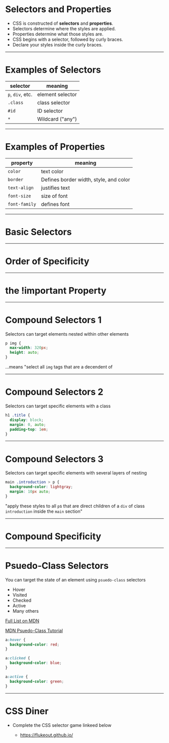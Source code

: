 # Selectors and Properties

  * CSS is constructed of **selectors** and **properties**.
  * Selectors determine where the styles are applied.
  * Properties determine what those styles are.
  * CSS begins with a selector, followed by curly braces.
  * Declare your styles inside the curly braces.

---

# Examples of Selectors

| selector         | meaning          |
|------------------|------------------|
| `p`, `div`, etc. | element selector |
| `.class`         | class selector   |
| `#id`            | ID selector      |
| `*`              | Wildcard ("any") |

---

# Examples of Properties

| property      | meaning                                |
|---------------|----------------------------------------|
| `color`       | text color                             |
| `border`      | Defines border width, style, and color |
| `text-align`  | justifies text                         |
| `font-size`   | size of font                           |
| `font-family` | defines font                           |

---

# Basic Selectors

---

# Order of Specificity

---

# the !important Property

---

# Compound Selectors 1

Selectors can target elements nested within other elements

```css
p img {
  max-width: 320px;
  height: auto;
}
```

...means "select all `img` tags that are a decendent of 

---

# Compound Selectors 2

Selectors can target specific elements with a class

```css
h1 .title {
  display: block;
  margin: 0, auto;
  padding-top: 1em;
}
```

---

# Compound Selectors 3

Selectors can target specific elements with several layers of nesting

```css
main .introduction > p {
  background-color: lightgray;
  margin: 10px auto;
}
```

"apply these styles to all `p`s that are direct children of a `div` of class `introduction` inside the `main` section"

---

# Compound Specificity

---

# Psuedo-Class Selectors

You can target the state of an element using `psuedo-class` selectors

  * Hover
  * Visited
  * Checked
  * Active
  * Many others

[Full List on MDN](https://developer.mozilla.org/en-US/docs/Web/CSS/Pseudo-classes "Full list of CSS psuedo-classes on Mozilla Developer Network")

[MDN Psuedo-Class Tutorial](https://developer.mozilla.org/en-US/docs/Learn/CSS/Introduction_to_CSS/Pseudo-classes_and_pseudo-elements "MDN Psuedo-Class Tutorial")

```css
a:hover {
  background-color: red;
}

a:clicked {
  background-color: blue;
}

a:active {
  background-color: green;
}
```

---

# CSS Diner

* Complete the CSS selector game linkeed below

  * https://flukeout.github.io/
